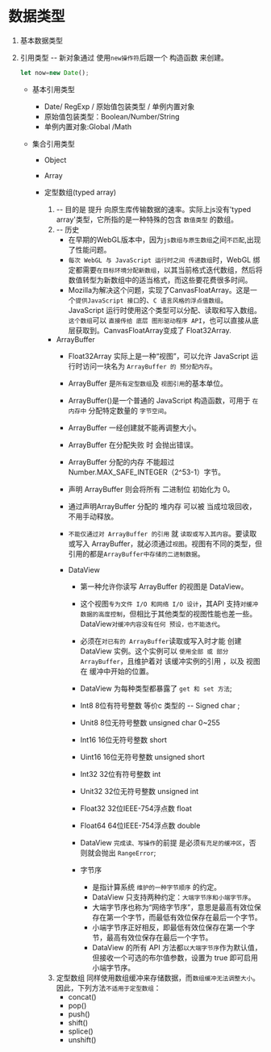 # 数据类型
1. 基本数据类型


2. 引用类型
    -- 新对象通过 使用`new操作符`后跟一个 构造函数 来创建。
    ```js
    let now=new Date();
    ```

    * 基本引用类型
        * Date/ RegExp / 原始值包装类型 / 单例内置对象
        * 原始值包装类型：Boolean/Number/String
        * 单例内置对象:Global /Math

    * 集合引用类型
        * Object
        * Array
        * 定型数组(typed array) 
            1. -- 目的是 提升 向原生库传输数据的速率。实际上js没有'typed array'类型，它所指的是一种特殊的包含 `数值类型` 的数组。
            2. -- 历史
                * 在早期的WebGL版本中，因为`js数组与原生数组`之间`不匹配`,出现了性能问题。
                * `每次 WebGL 与 JavaScript 运行时之间 传递数组`时，WebGL 绑定都需要`在目标环境分配新数组`，以其当前格式迭代数组，然后将数值转型为新数组中的适当格式，而这些要花费很多时间。
                * Mozilla为解决这个问题，实现了CanvasFloatArray。这是一个`提供JavaScript 接口`的、`C 语言风格的浮点值数组`。JavaScript 运行时使用这个类型可以分配、读取和写入数组。`这个数组`可以 `直接传给 底层 图形驱动程序 API`，也可以直接从底层获取到。CanvasFloatArray变成了 Float32Array.


            * ArrayBuffer
                * Float32Array 实际上是一种“视图”，可以允许 JavaScript 运行时访问一块名为 `ArrayBuffer 的 预分配内存`。
                * ArrayBuffer 是`所有定型数组`及 `视图引用`的基本单位。
                * ArrayBuffer()是一个普通的 JavaScript 构造函数，可用于 `在内存中` 分配特定数量的 `字节空间`。  
                * ArrayBuffer 一经创建就不能再调整大小。
                * ArrayBuffer 在分配失败 时 会抛出错误。
                * ArrayBuffer 分配的内存 不能超过 Number.MAX_SAFE_INTEGER（2^53-1）字节。
                * 声明 ArrayBuffer 则会将所有 二进制位 初始化为 0。
                * 通过声明ArrayBuffer 分配的 堆内存 可以被 当成垃圾回收，不用手动释放。
                * `不能仅通过对 ArrayBuffer 的引用` 就 `读取或写入其内容`。要读取或写入 ArrayBuffer，就必须通过`视图`。视图有不同的类型，但引用的都是`ArrayBuffer中存储的二进制数据`。

                * DataView 
                    * 第一种允许你读写 ArrayBuffer 的视图是 DataView。
                    * 这个视图`专为文件 I/O 和网络 I/O 设计`，其API 支持`对缓冲数据的高度控制`，但相比于其他类型的视图性能也差一些。DataView`对缓冲内容没有任何 预设，也不能迭代`。
                    * 必须在`对已有的 ArrayBuffer`读取或写入时才能 创建 DataView 实例。这个实例可以 `使用全部 或 部分 ArrayBuffer`，且维护着对 该缓冲实例的引用 ，以及 视图 在 缓冲中开始的位置。
                    * DataView 为每种类型都暴露了 `get 和 set 方法`;

                    * Int8     8位有符号整数       等价c 类型的 -- Signed char ;
                    * Unit8    8位无符号整数        unsigned char 0~255 
                    * Int16    16位无符号整数       short 
                    * Uint16   16位无符号整数       unsigned short 
                    * Int32    32位有符号整数       int
                    * Unit32   32位无符号整数       unsigned  int
                    * Float32  32位IEEE-754浮点数   float
                    * Float64  64位IEEE-754浮点数   double
                    * DataView `完成读、写操作`的前提 是必须`有充足的缓冲区`，否则就会抛出 `RangeError`;
                    * 字节序
                        * 是指计算系统 `维护的一种字节顺序` 的约定。
                        * DataView 只支持两种约定：`大端字节序和小端字节序`。
                        * 大端字节序也称为“网络字节序”，意思是最高有效位保存在第一个字节，而最低有效位保存在最后一个字节。
                        * 小端字节序正好相反，即最低有效位保存在第一个字节，最高有效位保存在最后一个字节。
                        * DataView 的所有 API 方法都`以大端字节序`作为默认值，但接收一个可选的布尔值参数，设置为 true 即可启用小端字节序。
            3. 定型数组 同样使用数组缓冲来存储数据，而`数组缓冲无法调整大小`。因此，下列方法`不适用于定型数组`：
                * concat()
                * pop()
                * push()
                * shift()
                * splice()
                * unshift()
        

